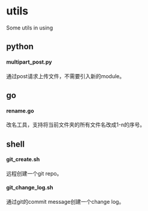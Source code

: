 # utils
Some utils in using
## python
#### multipart_post.py

通过post请求上传文件，不需要引入新的module。

## go
#### rename.go

改名工具，支持将当前文件夹的所有文件名改成1-n的序号。

## shell
#### git_create.sh

远程创建一个git repo。

#### git_change_log.sh

通过git的commit message创建一个change log。
